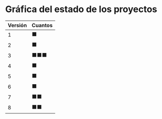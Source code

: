 # Gráfica del estado de los proyectos


| Versión | Cuantos               |
|---------|-----------------------|
| 1 | ⬛|
| 2 | ⬛|
| 3 | ⬛⬛⬛|
| 4 | ⬛|
| 5 | ⬛|
| 6 | ⬛|
| 7 | ⬛⬛|
| 8 | ⬛⬛|

